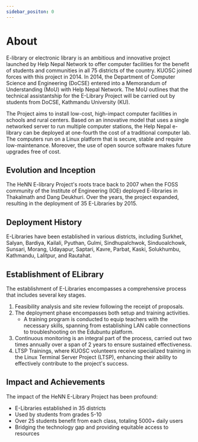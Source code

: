 ```yaml
---
sidebar_positon: 0
---
```


# About

E-library or electronic library is an ambitious and innovative project launched by Help Nepal Network to offer computer facilities for the benefit of students and communities in all 75 districts of the country. KUOSC joined forces with this project in 2014. In 2014, the Department of Computer Science and Engineering (DoCSE) entered into a Memorandum of Understanding (MoU) with Help Nepal Network. The MoU outlines that the technical assistantship for the E-Library Project will be carried out by students from DoCSE, Kathmandu University (KU).

The Project aims to install low-cost, high-impact computer facilities in schools and rural centers. Based on an innovative model that uses a single networked server to run multiple computer stations, the Help Nepal e-library can be deployed at one-fourth the cost of a traditional computer lab. The computers run on a Linux platform that is secure, stable and require low-maintenance. Moreover, the use of open source software makes future upgrades free of cost.

## Evolution and Inception

The HeNN E-library Project's roots trace back to 2007 when the FOSS community of the Institute of Engineering (IOE) deployed E-libraries in Thakalmath and Dang Deukhuri. Over the years, the project expanded, resulting in the deployment of 35 E-Libraries by 2015.

## Deployment History

E-Libraries have been established in various districts, including Surkhet, Salyan, Bardiya, Kailali, Pyuthan, Gulmi, Sindhupalchwok, Sinduoalchowk, Sunsari, Morang, Udayapur, Saptari, Kavre, Parbat, Kaski, Solukhumbu, Kathmandu, Lalitpur, and Rautahat.

## Establishment of ELibrary

The establishment of E-Libraries encompasses a comprehensive process that includes several key stages.

1. Feasibility analysis and site review following the receipt of proposals.
2. The deployment phase encompasses both setup and training activities.
   - A training program is conducted to equip teachers with the necessary skills, spanning from establishing LAN cable connections to troubleshooting on the Edubuntu platform.
3. Continuous monitoring is an integral part of the process, carried out two times annually over a span of 2 years to ensure sustained effectiveness.
4. LTSP Trainings, where KUOSC volunteers receive specialized training in the Linux Terminal Server Project (LTSP), enhancing their ability to effectively contribute to the project's success.

## Impact and Achievements

The impact of the HeNN E-Library Project has been profound:

- E-Libraries established in 35 districts
- Used by students from grades 5-10
- Over 25 students benefit from each class, totaling 5000+ daily users
- Bridging the technology gap and providing equitable access to resources
